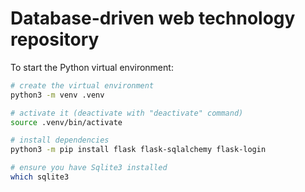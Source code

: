 # Database-driven web technology repository

To start the Python virtual environment:
```bash
# create the virtual environment
python3 -m venv .venv

# activate it (deactivate with "deactivate" command)
source .venv/bin/activate

# install dependencies
python3 -m pip install flask flask-sqlalchemy flask-login

# ensure you have Sqlite3 installed
which sqlite3
```